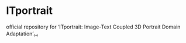 # ITportrait
official repository for ‘ITportrait: Image-Text Coupled 3D Portrait Domain Adaptation’。。
